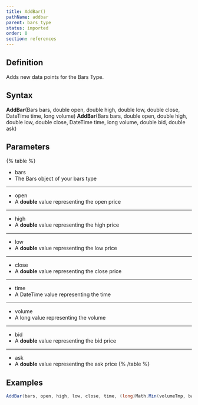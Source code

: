 ```yaml
---
title: AddBar()
pathName: addbar
parent: bars_type
status: imported
order: 0
section: references
---
```


## Definition

Adds new data points for the Bars Type.

## Syntax

**AddBar**(Bars bars, double open, double high, double low, double close, DateTime time, long volume)
**AddBar**(Bars bars, double open, double high, double low, double close, DateTime time, long volume, double bid, double ask)

## Parameters

{% table %}

* bars
* The Bars object of your bars type

---

* open
* A **double** value representing the open price

---

* high
* A **double** value representing the high price

---

* low
* A **double** value representing the low price

---

* close
* A **double** value representing the close price

---

* time
* A DateTime value representing the time

---

* volume
* A long value representing the volume

---

* bid
* A **double** value representing the bid price

---

* ask
* A **double** value representing the ask price
{% /table %}

## Examples

```csharp
AddBar(bars, open, high, low, close, time, (long)Math.Min(volumeTmp, bars.BarsPeriod.Value));
```
